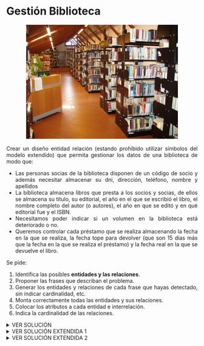 <div align="justify">

# Gestión Biblioteca

<div align="center">
<img src="img/biblioteca.png" width="400px"/>
</div>

Crear un diseño entidad relación (estando prohíbido utilizar símbolos del modelo extendido) que permita gestionar los datos de una biblioteca de modo que:

- Las personas socias de la biblioteca disponen de un código de socio y además necesitar almacenar su dni, dirección, teléfono, nombre y apellidos
- La biblioteca almacena libros que presta a los socios y socias, de ellos se almacena su título, su editorial, el año en el que se escribió el libro, el nombre completo del autor (o autores), el año en que se editó y en qué editorial fue y el ISBN.
- Necesitamos poder indicar si un volumen en la biblioteca está deteriorado o no.
- Queremos controlar cada préstamo que se realiza almacenando la fecha en la que se realiza, la fecha tope para devolver (que son 15 días más que la fecha en la que se realiza el préstamo) y la fecha real en la que se devuelve el libro.

Se pide:
  1. Identifica las posibles __entidades y las relaciones__.
  2. Proponer las frases que describan el problema.
  3. Generar los entidades y relaciones de cada frase que hayas detectado, sin indicar cardinalidad, etc.
  4. Monta correctamente todas las entidades y sus relaciones.
  5. Colocar los atributos a cada entidad e interrelación.
  6. Indica la cardinalidad de las relaciones.

<details>
      <summary>VER SOLUCIÓN</summary>   
  </br>
  
  <img src="img/biclioteca.drawio.png">
  
  </br>

</details>

<details>
      <summary>VER SOLUCIÓN EXTENDIDA 1</summary>   
  </br>
  
  <img src="img/biclioteca-extendida.drawio.png">
  
  </br>

</details>


<details>
      <summary>VER SOLUCIÓN EXTENDIDA 2</summary>   
  </br>
  
  <img src="img/biclioteca-extendida-2.drawio.png">
  
  </br>

</details>


</div>